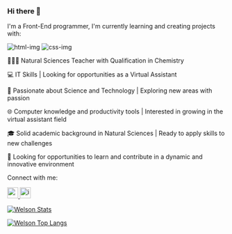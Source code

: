### Hi there 👋
I'm a Front-End programmer, I'm currently learning and creating projects with:

 <img src="https://img.shields.io/badge/HTML5-E34F26?style=for-the-badge&logo=html5&logoColor=white" alt="html-img" />
<img src="https://img.shields.io/badge/CSS3-1572B6?style=for-the-badge&logo=css3&logoColor=white" alt="css-img" />


👨🏽‍🏫 Natural Sciences Teacher with Qualification in Chemistry

💻 IT Skills | Looking for opportunities as a Virtual Assistant

🔬 Passionate about Science and Technology | Exploring new areas with passion

🌐 Computer knowledge and productivity tools | Interested in growing in the virtual assistant field

🎓 Solid academic background in Natural Sciences | Ready to apply skills to new challenges

🤝 Looking for opportunities to learn and contribute in a dynamic and innovative environment

Connect with me:
                             
 <a href="https://w.app/4JVOuv"><img width=25px src="https://i.imgur.com/oc1thVq.png" alt="zap-img" /> </a>                   <a href="https://acesse.one/zHV4b"><img width=25px src="https://i.imgur.com/d7n1S3t.png" alt="img-insta" /> </a>



[![Welson Stats](https://github-readme-stats.vercel.app/api?username=Welson49)](https://github.com/anuraghazra/github-readme-stats)


[![Welson Top Langs](https://github-readme-stats.vercel.app/api/top-langs/?username=Welson49)](https://github.com/anuraghazra/github-readme-stats)


